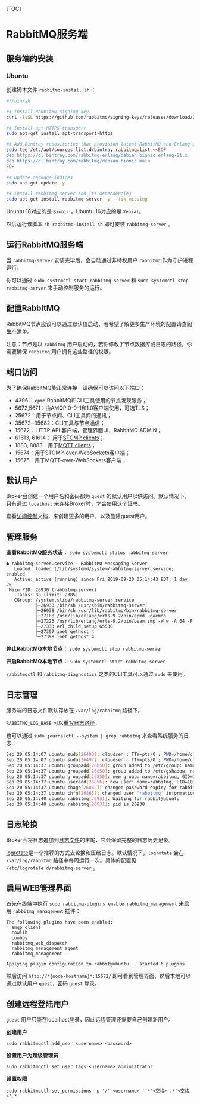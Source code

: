 [TOC]

# RabbitMQ服务端

## 服务端的安装

### Ubuntu

创建脚本文件 `rabbitmq-install.sh` ：  

```bash
#!/bin/sh

## Install RabbitMQ signing key
curl -fsSL https://github.com/rabbitmq/signing-keys/releases/download/2.0/rabbitmq-release-signing-key.asc | sudo apt-key add -

## Install apt HTTPS transport
sudo apt-get install apt-transport-https

## Add Bintray repositories that provision latest RabbitMQ and Erlang 21.x releases
sudo tee /etc/apt/sources.list.d/bintray.rabbitmq.list <<EOF
deb https://dl.bintray.com/rabbitmq-erlang/debian bionic erlang-21.x
deb https://dl.bintray.com/rabbitmq/debian bionic main
EOF

## Update package indices
sudo apt-get update -y

## Install rabbitmq-server and its dependencies
sudo apt-get install rabbitmq-server -y --fix-missing
```

Ununtu 18对应的是 `Bionic` ，Ubuntu 16对应的是 `Xenial`。  

然后运行该脚本 `sh rabbitmq-install.sh` 即可安装 `rabbitmq-server` 。  



## 运行RabbitMQ服务端

当 `rabbitmq-server` 安装完毕后，会自动通过非特权用户 `rabbitmq` 作为守护进程运行。  

你可以通过 `sudo systemctl start rabbitmq-server` 和 `sudo systemctl stop rabbitmq-server` 来手动控制服务的运行。  



## 配置RabbitMQ

RabbitMQ节点应该可以通过默认值启动，若希望了解更多生产环境的配置请查阅[生产清单](https://www.rabbitmq.com/production-checklist.html)。  

注意：节点是以 `rabbitmq` 用户启动的，若你修改了节点数据库或日志的路径，你需要确保 `rabbitmq` 用户拥有这些路径的权限。  

## 端口访问

为了确保RabbitMQ能正常连接，请确保可以访问以下端口：  

- 4396： `epmd` RabbitMQ和CLI工具使用的节点发现服务；
- 5672,5671：由AMQP 0-9-1和1.0客户端使用，可选TLS；
- 25672：用于节点间、CLI工具间的通讯；
- 35672~35682：CLI工具与节点通信；
- 15672： HTTP API 客户端，管理界面UI，RabbitMQ ADMIN；
- 61613, 61614： 用于[STOMP clients](https://stomp.github.io/stomp-specification-1.2.html)；
- 1883, 8883：用于[MQTT clients](http://mqtt.org/)；
- 15674：用于STOMP-over-WebSockets客户端；
- 15675：用于MQTT-over-WebSockets客户端；

## 默认用户

Broker会创建一个用户名和密码都为 `guest` 的默认用户以供访问。默认情况下，只有通过 `localhost` 来连接Broker时，才会使用这个证书。  

查看[访问控制](https://www.rabbitmq.com/access-control.html)文档，来创建更多的用户，以及删除guest用户。  

## 管理服务

**查看RabbitMQ服务状态：** `sudo systemctl status rabbitmq-server`  

```
● rabbitmq-server.service - RabbitMQ Messaging Server
   Loaded: loaded (/lib/systemd/system/rabbitmq-server.service; enabled
   Active: active (running) since Fri 2019-09-20 05:14:43 EDT; 1 day 20
 Main PID: 26930 (rabbitmq-server)
    Tasks: 88 (limit: 2385)
   CGroup: /system.slice/rabbitmq-server.service
           ├─26930 /bin/sh /usr/sbin/rabbitmq-server
           ├─26938 /bin/sh /usr/lib/rabbitmq/bin/rabbitmq-server
           ├─27108 /usr/lib/erlang/erts-9.2/bin/epmd -daemon
           ├─27223 /usr/lib/erlang/erts-9.2/bin/beam.smp -W w -A 64 -P 
           ├─27333 erl_child_setup 65536
           ├─27397 inet_gethost 4
           └─27398 inet_gethost 4
```

**停止RabbitMQ本地节点：** `sudo systemctl stop rabbitmq-server`  

**开启RabbitMQ本地节点：** `sudo systemctl start rabbitmq-server`  

`rabbitmqctl` 和 `rabbitmq-diagnostics` 之类的CLI工具可以通过 `sudo` 来使用。  

## 日志管理

服务端的日志文件默认存放在 `/var/log/rabbitmq` 路径下。  

`RABBITMQ_LOG_BASE` 可以[重写日志路径](https://www.rabbitmq.com/relocate.html)。  

也可以通过 `sudo journalctl --system | grep rabbitmq` 来查看系统服务的日志：  

```bash
Sep 20 05:14:07 ubuntu sudo[26493]: cloudsen : TTY=pts/0 ; PWD=/home/cloudsen/script ; USER=root ; COMMAND=/usr/bin/tee /etc/apt/sources.list.d/bintray.rabbitmq.list
Sep 20 05:14:07 ubuntu sudo[26497]: cloudsen : TTY=pts/0 ; PWD=/home/cloudsen/script ; USER=root ; COMMAND=/usr/bin/apt-get install rabbitmq-server -y --fix-missing
Sep 20 05:14:37 ubuntu groupadd[26850]: group added to /etc/group: name=rabbitmq, GID=113
Sep 20 05:14:37 ubuntu groupadd[26850]: group added to /etc/gshadow: name=rabbitmq
Sep 20 05:14:37 ubuntu groupadd[26850]: new group: name=rabbitmq, GID=113
Sep 20 05:14:37 ubuntu useradd[26856]: new user: name=rabbitmq, UID=107, GID=113, home=/var/lib/rabbitmq, shell=/usr/sbin/nologin
Sep 20 05:14:37 ubuntu chage[26862]: changed password expiry for rabbitmq
Sep 20 05:14:37 ubuntu chfn[26865]: changed user 'rabbitmq' information
Sep 20 05:14:40 ubuntu rabbitmq[26931]: Waiting for rabbit@ubuntu
Sep 20 05:14:40 ubuntu rabbitmq[26931]: pid is 26938
```

## 日志轮换

Broker会将日志追加到[日志文件](https://www.rabbitmq.com/logging.html)的末尾，它会保留完整的日志历史记录。  

[logrotate](https://linux.die.net/man/8/logrotate)是一个推荐的方式去轮换和压缩日志。默认情况下，`logrotate` 会在 `/var/log/rabbitmq` 路径中每周运行一次。具体的配置见 `/etc/logrotate.d/rabbitmq-server` 。  

## 启用WEB管理界面

首先在终端中执行 `sudo rabbitmq-plugins enable rabbitmq_management` 来启用 `rabbitmq_management` 插件：  

```
The following plugins have been enabled:
  amqp_client
  cowlib
  cowboy
  rabbitmq_web_dispatch
  rabbitmq_management_agent
  rabbitmq_management

Applying plugin configuration to rabbit@ubuntu... started 6 plugins.
```

然后访问 `http://*{node-hostname}*:15672/` 即可看到管理界面，然后本地可以通过默认用户 `guest`，密码 `guest` 登录。  

## 创建远程登陆用户

`guest` 用户只能在localhost登录，因此远程管理还需要自己创建新用户。  

**创建用户**  

```
sudo rabbitmqctl add_user <username> <password>
```

**设置用户为超级管理员**  

```
sudo rabbitmqctl set_user_tags <username> administrator
```

**设置权限**  

```
sudo rabbitmqctl set_permissions -p '/' <username> '.*'<空格>'.*'<空格>'.*'
```

